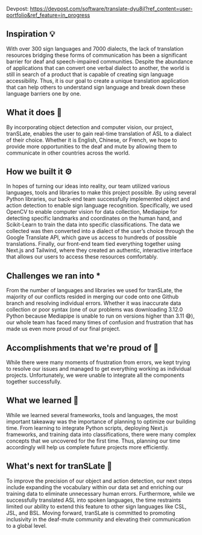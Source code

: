 Devpost: https://devpost.com/software/translate-dyu8jl?ref_content=user-portfolio&ref_feature=in_progress

## Inspiration 💡 
With over 300 sign languages and 7000 dialects, the lack of translation resources bridging these forms of communication has been a significant barrier for deaf and speech-impaired communities. Despite the abundance of applications that can convert one verbal dialect to another, the world is still in search of a product that is capable of creating sign language accessibility. Thus, it is our goal to create a unique translation application that can help others to understand sign language and break down these language barriers one by one.

## What it does 💭 
By incorporating object detection and computer vision, our project, tranSLate, enables the user to gain real-time translation of ASL to a dialect of their choice. Whether it is English, Chinese, or French, we hope to provide more opportunities to the deaf and mute by allowing them to communicate in other countries across the world.

## How we built it ⚙️ 
In hopes of turning our ideas into reality, our team utilized various languages, tools and libraries to make this project possible. By using several Python libraries, our back-end team successfully implemented object and action detection to enable sign language recognition. Specifically, we used OpenCV to enable computer vision for data collection, Mediapipe for detecting specific landmarks and coordinates on the human hand, and Scikit-Learn to train the data into specific classifications. The data we collected was then converted into a dialect of the user’s choice through the Google Translate API, which gave us access to hundreds of possible translations. Finally, our front-end team tied everything together using Next.js and Tailwind, where they created an authentic, interactive interface that allows our users to access these resources comfortably.

## Challenges we ran into * 
From the number of languages and libraries we used for tranSLate, the majority of our conflicts resided in merging our code onto one Github branch and resolving individual errors. Whether it was inaccurate data collection or poor syntax (one of our problems was downloading 3.12.0 Python because Mediapipe is unable to run on versions higher than 3.11 😅), our whole team has faced many times of confusion and frustration that has made us even more proud of our final project.

## Accomplishments that we're proud of 💪
While there were many moments of frustration from errors, we kept trying to resolve our issues and managed to get everything working as individual projects. Unfortunately, we were unable to integrate all the components together successfully.

## What we learned 🧠 
While we learned several frameworks, tools and languages, the most important takeaway was the importance of planning to optimize our building time. From learning to integrate Python scripts, deploying Next.js frameworks, and training data into classifications, there were many complex concepts that we uncovered for the first time. Thus, planning our time accordingly will help us complete future projects more efficiently.

## What's next for tranSLate 🚀 
To improve the precision of our object and action detection, our next steps include expanding the vocabulary within our data set and enriching our training data to eliminate unnecessary human errors. Furthermore, while we successfully translated ASL into spoken languages, the time restraints limited our ability to extend this feature to other sign languages like CSL, JSL, and BSL. Moving forward, tranSLate is committed to promoting inclusivity in the deaf-mute community and elevating their communication to a global level.
